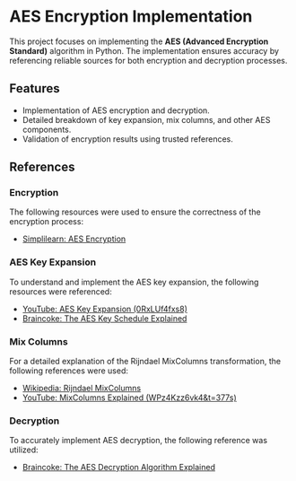 # AES Encryption Implementation  

This project focuses on implementing the **AES (Advanced Encryption Standard)** algorithm in Python. The implementation ensures accuracy by referencing reliable sources for both encryption and decryption processes.  

## Features  
- Implementation of AES encryption and decryption.  
- Detailed breakdown of key expansion, mix columns, and other AES components.  
- Validation of encryption results using trusted references.  

## References  

### Encryption  
The following resources were used to ensure the correctness of the encryption process:  
- [Simplilearn: AES Encryption](https://www.simplilearn.com/tutorials/cryptography-tutorial/aes-encryption)  

### AES Key Expansion  
To understand and implement the AES key expansion, the following resources were referenced:  
- [YouTube: AES Key Expansion (0RxLUf4fxs8)](https://www.youtube.com/watch?v=0RxLUf4fxs8)  
- [Braincoke: The AES Key Schedule Explained](https://braincoke.fr/blog/2020/08/the-aes-key-schedule-explained/#aes-key-schedule)  

### Mix Columns  
For a detailed explanation of the Rijndael MixColumns transformation, the following references were used:  
- [Wikipedia: Rijndael MixColumns](https://en.wikipedia.org/wiki/Rijndael_MixColumns)  
- [YouTube: MixColumns Explained (WPz4Kzz6vk4&t=377s)](https://www.youtube.com/watch?v=WPz4Kzz6vk4&t=377s)  

### Decryption  
To accurately implement AES decryption, the following reference was utilized:  
- [Braincoke: The AES Decryption Algorithm Explained](https://braincoke.fr/blog/2020/08/the-aes-decryption-algorithm-explained/#invsubbytes) 